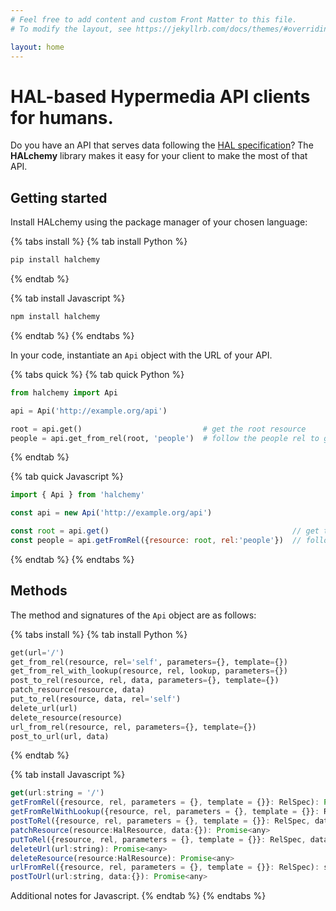 ```yaml
---
# Feel free to add content and custom Front Matter to this file.
# To modify the layout, see https://jekyllrb.com/docs/themes/#overriding-theme-defaults

layout: home
---
```

<link rel="stylesheet" href="{{ '/assets/css/tab-styles.css' | relative_url }}">
<script src="{{ '/assets/js/tabs.js' | relative_url }}"></script>

# HAL-based Hypermedia API clients for humans.

Do you have an API that serves data following the [HAL specification](https://stateless.group/hal_specification.html)?  The **HALchemy** library makes it easy for your client to make the most of that API.

## Getting started

Install HALchemy using the package manager of your chosen language:

{% tabs install %}
{% tab install Python %}
```bash
pip install halchemy
```
{% endtab %}

{% tab install Javascript %}
```bash
npm install halchemy
```
{% endtab %}
{% endtabs %}


In your code, instantiate an `Api` object with the URL of your API.

{% tabs quick %}
{% tab quick Python %}
```python
from halchemy import Api

api = Api('http://example.org/api')

root = api.get()                           # get the root resource
people = api.get_from_rel(root, 'people')  # follow the people rel to get the list of people
```
{% endtab %}

{% tab quick Javascript %}
```javascript
import { Api } from 'halchemy'

const api = new Api('http://example.org/api')

const root = api.get()                                         // get the root resource
const people = api.getFromRel({resource: root, rel:'people'})  // follow the people rel to get the list of people
```
{% endtab %}
{% endtabs %}

## Methods
The method and signatures of the `Api` object are as follows:

{% tabs install %}
{% tab install Python %}
```python
get(url='/')
get_from_rel(resource, rel='self', parameters={}, template={})
get_from_rel_with_lookup(resource, rel, lookup, parameters={})
post_to_rel(resource, rel, data, parameters={}, template={})
patch_resource(resource, data)
put_to_rel(resource, data, rel='self')
delete_url(url)
delete_resource(resource)
url_from_rel(resource, rel, parameters={}, template={})
post_to_url(url, data)
```
{% endtab %}

{% tab install Javascript %}
```javascript
get(url:string = '/')
getFromRel({resource, rel, parameters = {}, template = {}}: RelSpec): Promise<HalResource | {}>
getFromRelWithLookup({resource, rel, parameters = {}, template = {}}: RelSpec, lookup: string): Promise<HalResource | {}>
postToRel({resource, rel, parameters = {}, template = {}}: RelSpec, data:{}): Promise<any>
patchResource(resource:HalResource, data:{}): Promise<any>
putToRel({resource, rel, parameters = {}, template = {}}: RelSpec, data:{}): Promise<any>
deleteUrl(url:string): Promise<any>
deleteResource(resource:HalResource): Promise<any>
urlFromRel({resource, rel, parameters = {}, template = {}}: RelSpec): string
postToUrl(url:string, data:{}): Promise<any>
```
Additional notes for Javascript.
{% endtab %}
{% endtabs %}
